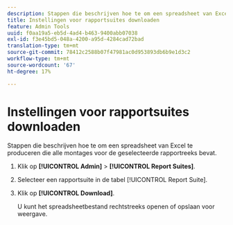 ```yaml
---
description: Stappen die beschrijven hoe te om een spreadsheet van Excel te produceren die alle montages voor de geselecteerde rapportreeks bevat.
title: Instellingen voor rapportsuites downloaden
feature: Admin Tools
uuid: f0aa19a5-eb5d-4ad4-b463-9400abb07038
exl-id: f3e45bd5-048a-4200-a95d-4284cad72bad
translation-type: tm+mt
source-git-commit: 78412c2588b07f47981ac0d953893db6b9e1d3c2
workflow-type: tm+mt
source-wordcount: '67'
ht-degree: 17%

---
```


# Instellingen voor rapportsuites downloaden

Stappen die beschrijven hoe te om een spreadsheet van Excel te produceren die alle montages voor de geselecteerde rapportreeks bevat.

1. Klik op **[!UICONTROL Admin]** > **[!UICONTROL Report Suites]**.
1. Selecteer een rapportsuite in de tabel [!UICONTROL Report Suite].
1. Klik op **[!UICONTROL Download]**.

   U kunt het spreadsheetbestand rechtstreeks openen of opslaan voor weergave.
